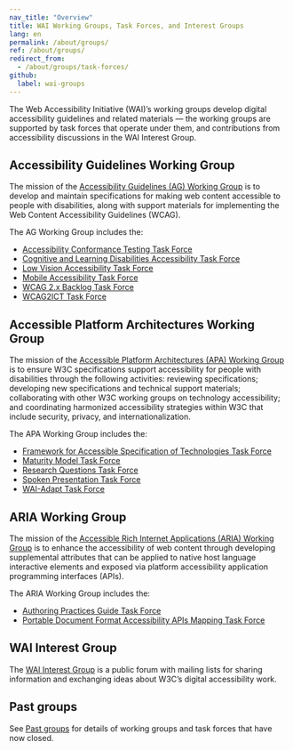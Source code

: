 ```yaml
---
nav_title: "Overview"
title: WAI Working Groups, Task Forces, and Interest Groups
lang: en
permalink: /about/groups/
ref: /about/groups/
redirect_from:
  - /about/groups/task-forces/
github:
  label: wai-groups
---
```


The Web Accessibility Initiative (WAI)’s working groups develop digital accessibility guidelines and related materials &mdash; the working groups are supported by task forces that operate under them, and contributions from accessibility discussions in the WAI Interest Group.

## Accessibility Guidelines Working Group

The mission of the [Accessibility Guidelines (AG) Working Group](/about/groups/agwg/) is to develop and maintain specifications for making web content accessible to people with disabilities, along with support materials for implementing the Web Content Accessibility Guidelines (WCAG).

The AG Working Group includes the:

 - [Accessibility Conformance Testing Task Force](/about/groups/task-forces/conformance-testing/)
 - [Cognitive and Learning Disabilities Accessibility Task Force](/about/groups/task-forces/coga/)
 - [Low Vision Accessibility Task Force](/about/groups/task-forces/low-vision-a11y-tf/)
 - [Mobile Accessibility Task Force](/about/groups/task-forces/matf/)
 - [WCAG 2.x Backlog Task Force](/about/groups/task-forces/wcag2x-backlog/)
 - [WCAG2ICT Task Force](/about/groups/task-forces/wcag2ict/)

## Accessible Platform Architectures Working Group

The mission of the [Accessible Platform Architectures (APA) Working Group](/about/groups/apawg/) is to ensure W3C specifications support accessibility for people with disabilities through the following activities: reviewing specifications; developing new specifications and technical support materials; collaborating with other W3C working groups on technology accessibility; and coordinating harmonized accessibility strategies within W3C that include security, privacy, and internationalization.

The APA Working Group includes the:

 - [Framework for Accessible Specification of Technologies Task Force](/about/groups/task-forces/fast/)
 - [Maturity Model Task Force](/about/groups/task-forces/maturity-model/)
 - [Research Questions Task Force](/about/groups/task-forces/research-questions/)
 - [Spoken Presentation Task Force](/about/groups/task-forces/pronunciation/)
 - [WAI-Adapt Task Force](/about/groups/task-forces/adapt/)

## ARIA Working Group

The mission of the [Accessible Rich Internet Applications (ARIA) Working Group](/about/groups/ariawg/) is to enhance the accessibility of web content through developing supplemental attributes that can be applied to native host language interactive elements and exposed via platform accessibility application programming interfaces (APIs).

The ARIA Working Group includes the:

 - [Authoring Practices Guide Task Force](/about/groups/task-forces/practices/)
 - [Portable Document Format Accessibility APIs Mapping Task Force](/about/groups/task-forces/pdf-aam/)

## WAI Interest Group

The [WAI Interest Group](/about/groups/waiig/) is a public forum with mailing lists for sharing information and exchanging ideas about W3C’s digital accessibility work.

## Past groups

See [Past groups](/about/groups/previous-groups/) for details of working groups and task forces that have now closed.
